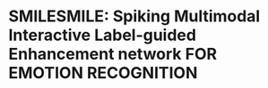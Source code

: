 # SMILESMILE: Spiking Multimodal Interactive Label-guided Enhancement network FOR EMOTION RECOGNITION
